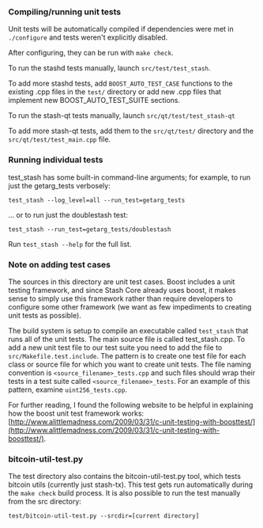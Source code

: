 ### Compiling/running unit tests

Unit tests will be automatically compiled if dependencies were met in `./configure`
and tests weren't explicitly disabled.

After configuring, they can be run with `make check`.

To run the stashd tests manually, launch `src/test/test_stash`.

To add more stashd tests, add `BOOST_AUTO_TEST_CASE` functions to the existing
.cpp files in the `test/` directory or add new .cpp files that
implement new BOOST_AUTO_TEST_SUITE sections.

To run the stash-qt tests manually, launch `src/qt/test/test_stash-qt`

To add more stash-qt tests, add them to the `src/qt/test/` directory and
the `src/qt/test/test_main.cpp` file.

### Running individual tests

test_stash has some built-in command-line arguments; for
example, to run just the getarg_tests verbosely:

    test_stash --log_level=all --run_test=getarg_tests

... or to run just the doublestash test:

    test_stash --run_test=getarg_tests/doublestash

Run `test_stash --help` for the full list.

### Note on adding test cases

The sources in this directory are unit test cases.  Boost includes a
unit testing framework, and since Stash Core already uses boost, it makes
sense to simply use this framework rather than require developers to
configure some other framework (we want as few impediments to creating
unit tests as possible).

The build system is setup to compile an executable called `test_stash`
that runs all of the unit tests.  The main source file is called
test_stash.cpp. To add a new unit test file to our test suite you need 
to add the file to `src/Makefile.test.include`. The pattern is to create 
one test file for each class or source file for which you want to create 
unit tests.  The file naming convention is `<source_filename>_tests.cpp` 
and such files should wrap their tests in a test suite 
called `<source_filename>_tests`. For an example of this pattern, 
examine `uint256_tests.cpp`.

For further reading, I found the following website to be helpful in
explaining how the boost unit test framework works:
[http://www.alittlemadness.com/2009/03/31/c-unit-testing-with-boosttest/](http://www.alittlemadness.com/2009/03/31/c-unit-testing-with-boosttest/).

### bitcoin-util-test.py

The test directory also contains the bitcoin-util-test.py tool, which tests bitcoin utils (currently just stash-tx). This test gets run automatically during the `make check` build process. It is also possible to run the test manually from the src directory:

```
test/bitcoin-util-test.py --srcdir=[current directory]

```